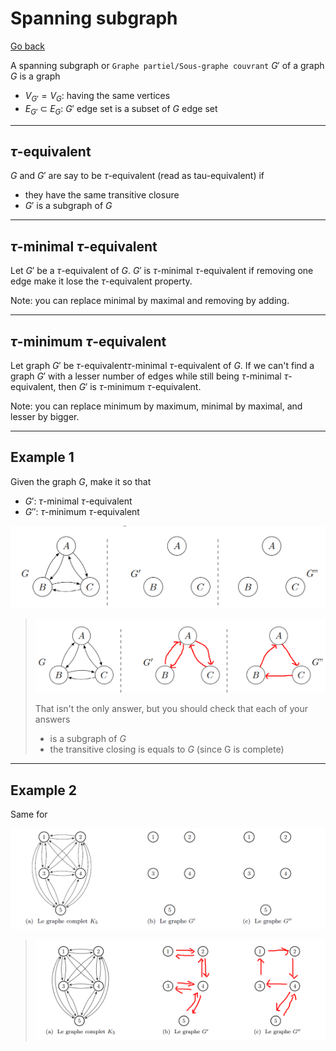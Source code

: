 # Spanning subgraph

[Go back](..#advanced-terminology)

A spanning subgraph or `Graphe partiel/Sous-graphe couvrant` $G'$ of a graph $G$ is a graph 

* $V_{G'} = V_G$: having the same vertices
* $E_{G'}\ \subset\ E_G$: $G'$ edge set is a subset of $G$ edge set

<hr class="sl">

## $\tau$-equivalent

$G$ and $G'$ are say to be $\tau$-equivalent (read as tau-equivalent) if

* they have the same transitive closure
* $G'$ is a subgraph of $G$

<hr class="sr">

## $\tau$-minimal $\tau$-equivalent

Let $G'$ be a $\tau$-equivalent of $G$. $G'$ is $\tau$-minimal $\tau$-equivalent if removing one edge make it lose the $\tau$-equivalent property.

Note: you can replace minimal by maximal and removing by adding.

<hr class="sl">

## $\tau$-minimum $\tau$-equivalent

Let graph $G'$ be $\tau$-equivalent$\tau$-minimal $\tau$-equivalent of $G$. If we can't find a graph $G'$ with a lesser number of edges while still being $\tau$-minimal $\tau$-equivalent, then $G'$ is $\tau$-minimum $\tau$-equivalent.

Note: you can replace minimum by maximum, minimal by maximal, and lesser by bigger.

<hr class="sr">

## Example 1

Given the graph $G$, make it so that

* $G'$: $\tau$-minimal $\tau$-equivalent
* $G''$: $\tau$-minimum $\tau$-equivalent

![](images/partial/partial1.png)

<blockquote class="spoiler">

![](images/partial/partial1-ans.png)

That isn't the only answer, but you should check that each of your answers

* is a subgraph of $G$
* the transitive closing is equals to $G$ (since G is complete)
</blockquote>

<hr class="sl">

## Example 2

Same for

![](images/partial/partial2.png)

<blockquote class="spoiler">

![](images/partial/partial2-ans.png)
</blockquote>
